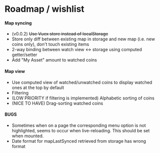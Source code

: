 # Roadmap / wishlist

#### Map syncing

- (v0.0.2) ~~Use Vuex store instead of localStorage~~
- Store only diff between existing map in storage and new map (i.e. new coins only), don't touch existing items
- 2-way binding between watch view <-> storage using computed getter/setter
- Add "My Asset" amount to watched coins

#### Map view
- Use computed view of watched/unwatched coins to display watched ones at the top by default
- Filtering
- (LOW PRIORITY if filtering is implemented) Alphabetic sorting of coins
- (NICE TO HAVE) Drag-sorting watched coins

#### BUGS
- Sometimes when on a page the corresponding menu option is not highlighted, seems to occur when live-reloading. This should be set when mounted.
- Date format for mapLastSynced retrieved from storage has wrong format